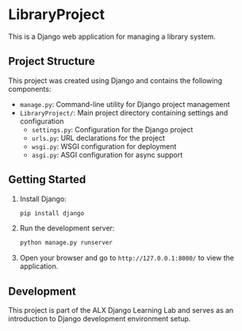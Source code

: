 # LibraryProject

This is a Django web application for managing a library system.

## Project Structure

This project was created using Django and contains the following components:

- `manage.py`: Command-line utility for Django project management
- `LibraryProject/`: Main project directory containing settings and configuration
  - `settings.py`: Configuration for the Django project
  - `urls.py`: URL declarations for the project
  - `wsgi.py`: WSGI configuration for deployment
  - `asgi.py`: ASGI configuration for async support

## Getting Started

1. Install Django:
   ```bash
   pip install django
   ```

2. Run the development server:
   ```bash
   python manage.py runserver
   ```

3. Open your browser and go to `http://127.0.0.1:8000/` to view the application.

## Development

This project is part of the ALX Django Learning Lab and serves as an introduction to Django development environment setup.
